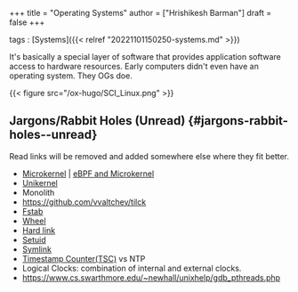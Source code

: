 +++
title = "Operating Systems"
author = ["Hrishikesh Barman"]
draft = false
+++

tags
: [Systems]({{< relref "20221101150250-systems.md" >}})

It's basically a special layer of software that provides application software access to hardware resources. Early computers didn't even have an operating system. They OGs doe.

{{< figure src="/ox-hugo/SCI_Linux.png" >}}


## Jargons/Rabbit Holes (Unread) {#jargons-rabbit-holes--unread}

Read links will be removed and added somewhere else where they fit better.

-   [Microkernel](http://www.microkernel.info/) | [eBPF and Microkernel](https://news.ycombinator.com/item?id=22953730)
-   [Unikernel](https://en.wikipedia.org/wiki/Unikernel)
-   Monolith
-   <https://github.com/vvaltchev/tilck>
-   [Fstab](https://en.wikipedia.org/wiki/Fstab)
-   [Wheel](https://en.wikipedia.org/wiki/Wheel_(computing))
-   [Hard link](https://en.wikipedia.org/wiki/Hard_link)
-   [Setuid](https://en.wikipedia.org/wiki/Setuid)
-   [Symlink](https://en.wikipedia.org/wiki/Symbolic_link)
-   [Timestamp Counter(TSC)](https://en.wikipedia.org/wiki/Time_Stamp_Counter) vs NTP
-   Logical Clocks: combination of internal and external clocks.
-   <https://www.cs.swarthmore.edu/~newhall/unixhelp/gdb_pthreads.php>
